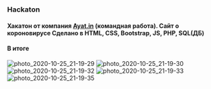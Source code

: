 ### Hackaton 
<h4 align="left">Хакатон от компания <a href="https://ayatinn.kz">Ayat.in</a> (командная работа). Cайт о короновирусе Сделано в HTML, CSS, Bootstrap, JS, PHP, SQL(ДБ)</h4>
<h4 align="left">В итоге</h4
<br/>

![photo_2020-10-25_21-19-29](https://user-images.githubusercontent.com/52714747/97111257-0e2dec80-1708-11eb-8e54-83c527fdc98b.jpg)
![photo_2020-10-25_21-19-30](https://user-images.githubusercontent.com/52714747/97111259-0ff7b000-1708-11eb-9f3a-ccbcb2e7c08c.jpg)
![photo_2020-10-25_21-19-32](https://user-images.githubusercontent.com/52714747/97111260-10904680-1708-11eb-87a1-ea5b76966200.jpg)
![photo_2020-10-25_21-19-33](https://user-images.githubusercontent.com/52714747/97111261-1128dd00-1708-11eb-96be-a2a949343055.jpg)
![photo_2020-10-25_21-19-35](https://user-images.githubusercontent.com/52714747/97111262-1128dd00-1708-11eb-9f3f-6e2a5b9e3cae.jpg)

